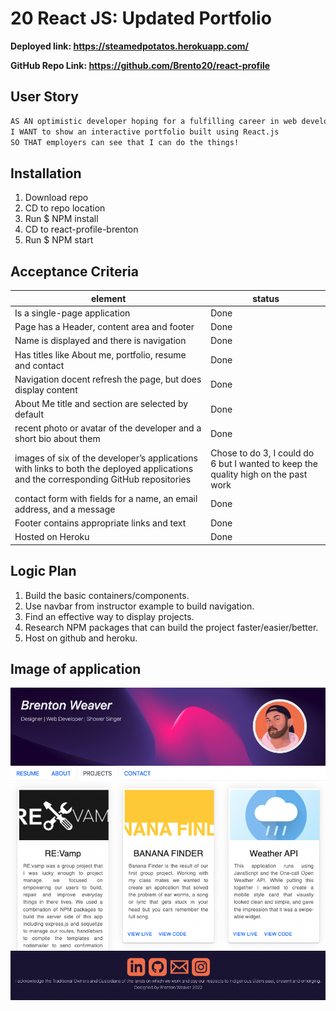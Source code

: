 # 20 React JS: Updated Portfolio
**Deployed link: https://steamedpotatos.herokuapp.com/**

**GitHub Repo Link: https://github.com/Brento20/react-profile**

## User Story

```md
AS AN optimistic developer hoping for a fulfilling career in web development,
I WANT to show an interactive portfolio built using React.js 
SO THAT employers can see that I can do the things!
```

## Installation
1. Download repo
2. CD to repo location
3. Run $ NPM install
4. CD to react-profile-brenton
5. Run $ NPM start

## Acceptance Criteria


|element| status |
|--|--|
|Is a single-page application | Done |
|Page has a Header, content area and footer |Done|
|Name is displayed and there is navigation |Done|
|Has titles like About me, portfolio, resume and contact |Done|
|Navigation docent refresh the page, but does display content |Done|
|About Me title and section are selected by default | Done |
|recent photo or avatar of the developer and a short bio about them|Done|
|images of six of the developer’s applications with links to both the deployed applications and the corresponding GitHub repositories| Chose to do 3, I could do 6 but I wanted to keep the quality high on the past work |
|contact form with fields for a name, an email address, and a message| Done|
| Footer contains appropriate links and text |Done|
|Hosted on Heroku |Done|


## Logic Plan

1. Build the basic containers/components.
2. Use navbar from instructor example to build navigation.
3. Find an effective way to display projects.
4. Research NPM packages that can build the project faster/easier/better.
5. Host on github and heroku.


## Image of application

![Working application](application.png)
